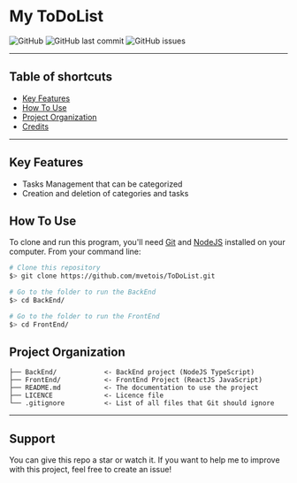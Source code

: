 # My ToDoList

![GitHub](https://img.shields.io/github/license/mvetois/ToDoList?style=flat-square&color=blue)
![GitHub last commit](https://img.shields.io/github/last-commit/mvetois/ToDoList?style=flat-square)
![GitHub issues](https://img.shields.io/github/issues/mvetois/ToDoList?style=flat-square&color=orange)


---

## Table of shortcuts

- [Key Features](#key-features)
- [How To Use](#how-to-use)
- [Project Organization](#project-organization)
- [Credits](#credits)

---

## Key Features


* Tasks Management that can be categorized
* Creation and deletion of categories and tasks


## How To Use


To clone and run this program, you'll need [Git](https://git-scm.com) and [NodeJS](https://nodejs.org/) installed on your computer. From your command line:

```bash
# Clone this repository
$> git clone https://github.com/mvetois/ToDoList.git

# Go to the folder to run the BackEnd
$> cd BackEnd/

# Go to the folder to run the FrontEnd
$> cd FrontEnd/
```

## Project Organization

    ├── BackEnd/            <- BackEnd project (NodeJS TypeScript)
    ├── FrontEnd/           <- FrontEnd Project (ReactJS JavaScript)
    ├── README.md           <- The documentation to use the project
    ├── LICENCE             <- Licence file
    └── .gitignore          <- List of all files that Git should ignore

---

## Support

You can give this repo a star or watch it. If you want to help me to improve with this project, feel free to create an issue!
